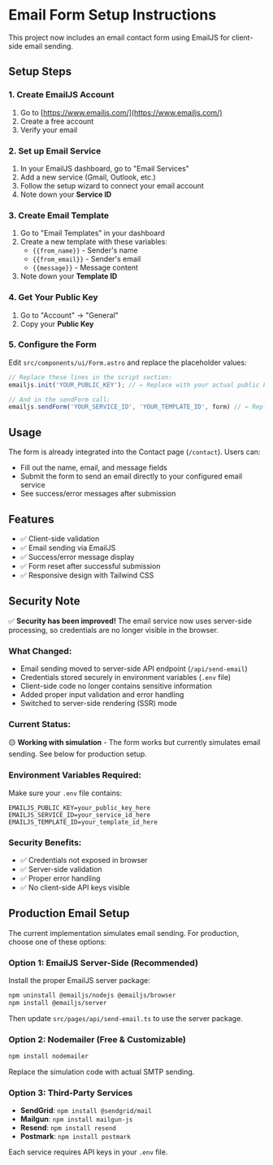 # Email Form Setup Instructions

This project now includes an email contact form using EmailJS for client-side email sending.

## Setup Steps

### 1. Create EmailJS Account
1. Go to [https://www.emailjs.com/](https://www.emailjs.com/)
2. Create a free account
3. Verify your email

### 2. Set up Email Service
1. In your EmailJS dashboard, go to "Email Services"
2. Add a new service (Gmail, Outlook, etc.)
3. Follow the setup wizard to connect your email account
4. Note down your **Service ID**

### 3. Create Email Template
1. Go to "Email Templates" in your dashboard
2. Create a new template with these variables:
   - `{{from_name}}` - Sender's name
   - `{{from_email}}` - Sender's email
   - `{{message}}` - Message content
3. Note down your **Template ID**

### 4. Get Your Public Key
1. Go to "Account" → "General"
2. Copy your **Public Key**

### 5. Configure the Form
Edit `src/components/ui/Form.astro` and replace the placeholder values:

```javascript
// Replace these lines in the script section:
emailjs.init('YOUR_PUBLIC_KEY'); // ← Replace with your actual public key

// And in the sendForm call:
emailjs.sendForm('YOUR_SERVICE_ID', 'YOUR_TEMPLATE_ID', form) // ← Replace with your actual IDs
```

## Usage

The form is already integrated into the Contact page (`/contact`). Users can:
- Fill out the name, email, and message fields
- Submit the form to send an email directly to your configured email service
- See success/error messages after submission

## Features

- ✅ Client-side validation
- ✅ Email sending via EmailJS
- ✅ Success/error message display
- ✅ Form reset after successful submission
- ✅ Responsive design with Tailwind CSS

## Security Note

✅ **Security has been improved!** The email service now uses server-side processing, so credentials are no longer visible in the browser.

### What Changed:
- Email sending moved to server-side API endpoint (`/api/send-email`)
- Credentials stored securely in environment variables (`.env` file)
- Client-side code no longer contains sensitive information
- Added proper input validation and error handling
- Switched to server-side rendering (SSR) mode

### Current Status:
🟡 **Working with simulation** - The form works but currently simulates email sending. See below for production setup.

### Environment Variables Required:
Make sure your `.env` file contains:
```
EMAILJS_PUBLIC_KEY=your_public_key_here
EMAILJS_SERVICE_ID=your_service_id_here
EMAILJS_TEMPLATE_ID=your_template_id_here
```

### Security Benefits:
- ✅ Credentials not exposed in browser
- ✅ Server-side validation
- ✅ Proper error handling
- ✅ No client-side API keys visible

## Production Email Setup

The current implementation simulates email sending. For production, choose one of these options:

### Option 1: EmailJS Server-Side (Recommended)
Install the proper EmailJS server package:
```bash
npm uninstall @emailjs/nodejs @emailjs/browser
npm install @emailjs/server
```

Then update `src/pages/api/send-email.ts` to use the server package.

### Option 2: Nodemailer (Free & Customizable)
```bash
npm install nodemailer
```

Replace the simulation code with actual SMTP sending.

### Option 3: Third-Party Services
- **SendGrid**: `npm install @sendgrid/mail`
- **Mailgun**: `npm install mailgun-js`
- **Resend**: `npm install resend`
- **Postmark**: `npm install postmark`

Each service requires API keys in your `.env` file.
